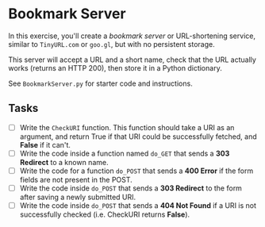 # Bookmark Server

In this exercise, you'll create a *bookmark server* or URL-shortening service,
similar to `TinyURL.com` or `goo.gl`, but with no persistent storage.

This server will accept a URL and a short name, check that the URL actually
works (returns an HTTP 200), then store it in a Python dictionary.

See `BookmarkServer.py` for starter code and instructions.

## Tasks

* [ ] Write the `CheckURI` function. This function should take a URI as an argument, and return True if that URI could be successfully fetched, and **False** if it can't.
* [ ] Write the code inside a function named `do_GET` that sends a **303 Redirect** to a known name.
* [ ] Write the code for a function `do_POST` that sends a **400 Error** if the form fields are not present in the POST.
* [ ] Write the code inside `do_POST` that sends a **303 Redirect** to the form after saving a newly submitted URI.
* [ ] Write the code inside `do_POST` that sends a **404 Not Found** if a URI is not successfully checked (i.e. CheckURI returns **False**).